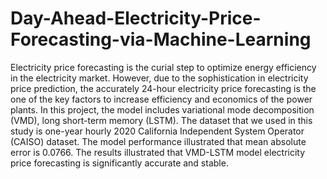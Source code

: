 # Day-Ahead-Electricity-Price-Forecasting-via-Machine-Learning

Electricity price forecasting is the curial step to optimize energy efficiency in the electricity market. However, due to the sophistication in electricity price prediction, the accurately 24-hour electricity price forecasting is the one of the key factors to increase efficiency and economics of the power plants. In this project, the model includes variational mode decomposition (VMD), long short-term memory (LSTM). The dataset that we used in this study is one-year hourly 2020 California Independent System Operator (CAISO) dataset. The model performance illustrated that mean absolute error is 0.0766. The results illustrated that VMD-LSTM model electricity price forecasting is significantly accurate and stable.
